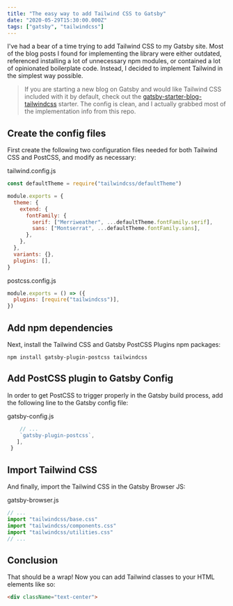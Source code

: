 ```yaml
---
title: "The easy way to add Tailwind CSS to Gatsby"
date: "2020-05-29T15:30:00.000Z"
tags: ["gatsby", "tailwindcss"]
---
```


I've had a bear of a time trying to add Tailwind CSS to my Gatsby site. Most of the blog posts I found for implementing the library were either outdated, referenced installing a lot of unnecessary npm modules, or contained a lot of opinionated boilerplate code. Instead, I decided to implement Tailwind in the simplest way possible.

> If you are starting a new blog on Gatsby and would like Tailwind CSS included with it by default, check out the [gatsby-starter-blog-tailwindcss](https://github.com/andrezzoid/gatsby-starter-blog-tailwindcss) starter. The config is clean, and I actually grabbed most of the implementation info from this repo.

## Create the config files

First create the following two configuration files needed for both Tailwind CSS and PostCSS, and modify as necessary:

<div class="gatsby-code-title">tailwind.config.js</div>

```js
const defaultTheme = require("tailwindcss/defaultTheme")

module.exports = {
  theme: {
    extend: {
      fontFamily: {
        serif: ["Merriweather", ...defaultTheme.fontFamily.serif],
        sans: ["Montserrat", ...defaultTheme.fontFamily.sans],
      },
    },
  },
  variants: {},
  plugins: [],
}
```

<div class="gatsby-code-title">postcss.config.js</div>

```js
module.exports = () => ({
  plugins: [require("tailwindcss")],
})
```

## Add npm dependencies

Next, install the Tailwind CSS and Gatsby PostCSS Plugins npm packages:

```
npm install gatsby-plugin-postcss tailwindcss
```

## Add PostCSS plugin to Gatsby Config

In order to get PostCSS to trigger properly in the Gatsby build process, add the following line to the Gatsby config file:

<div class="gatsby-code-title">gatsby-config.js</div>

```js
    // ...
    `gatsby-plugin-postcss`,
   ],
 }
```

## Import Tailwind CSS

And finally, import the Tailwind CSS in the Gatsby Browser JS:

<div class="gatsby-code-title">gatsby-browser.js</div>

```js
// ...
import "tailwindcss/base.css"
import "tailwindcss/components.css"
import "tailwindcss/utilities.css"
// ...
```

## Conclusion

That should be a wrap! Now you can add Tailwind classes to your HTML elements like so:

```html
<div className="text-center">
```
